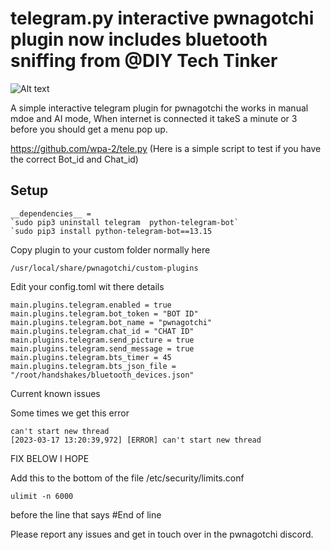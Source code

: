 # telegram.py interactive pwnagotchi plugin now includes bluetooth sniffing from @DIY Tech Tinker

![Alt text](https://cdn.discordapp.com/attachments/807640716040732723/1086274624263819324/2023-03-17_12_39_37-Telegram_Web_Mozilla_Firefox.png "Optional title")

A simple interactive telegram plugin for pwnagotchi the works in manual mdoe and AI mode, When internet is connected it takeS a minute or 3 before you should get a menu 
pop up. 

https://github.com/wpa-2/tele.py (Here is a simple script to test if you have the correct Bot_id and Chat_id)



## Setup
```
__dependencies__ = 
`sudo pip3 uninstall telegram  python-telegram-bot` 
`sudo pip3 install python-telegram-bot==13.15
```

Copy plugin to your custom folder normally here 
```
/usr/local/share/pwnagotchi/custom-plugins
```

Edit your config.toml wit there details
```
main.plugins.telegram.enabled = true
main.plugins.telegram.bot_token = "BOT ID"
main.plugins.telegram.bot_name = "pwnagotchi"
main.plugins.telegram.chat_id = "CHAT ID"
main.plugins.telegram.send_picture = true
main.plugins.telegram.send_message = true
main.plugins.telegram.bts_timer = 45
main.plugins.telegram.bts_json_file = "/root/handshakes/bluetooth_devices.json"
```

Current known issues 

Some times we get this error 
```
can't start new thread
[2023-03-17 13:20:39,972] [ERROR] can't start new thread
```

FIX BELOW I HOPE

Add this to the bottom of the file /etc/security/limits.conf 

```
ulimit -n 6000
```



before the line that says #End of line

Please report any issues and get in touch over in the pwnagotchi discord. 
